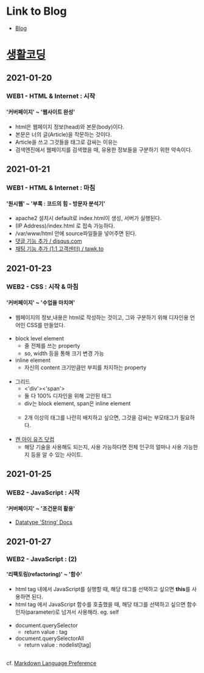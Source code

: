 # Link to Blog
* [Blog](https://aaaaiiiiiee.github.io/Self-Study/Web/Source/)

# [생활코딩](https://opentutorials.org/course/3084)

## 2021-01-20
### WEB1 - HTML & Internet : 시작
#### '커버페이지' ~ '웹사이트 완성'
* html은 웹페이지 정보(head)와 본문(body)이다.
* 본문은 너의 글(Article)을 작문하는 것이다.
* Article을 쓰고 그것들을 태그로 감싸는 이유는
* 검색엔진에서 웹페이지를 검색했을 때, 유용한 정보들을 구분하기 위한 약속이다.

## 2021-01-21
### WEB1 - HTML & Internet : 마침
#### '원시웹' ~ '부록 : 코드의 힘 - 방문자 분석기'
* apache2 설치시 default로 index.html이 생성, 서버가 실행된다.
* (IP Address)/index.html 로 접속 가능하다.
* /var/www/html 안에 source파일들을 넣어주면 된다.
* [댓글 기능 추가 / disqus.com](disqus.com)
* [채팅 기능 추가 (1:1 고객센터) / tawk.to](www.tawk.to)

## 2021-01-23
### WEB2 - CSS : 시작 & 마침
#### '커버페이지' ~ '수업을 마치며'
* 웹페이지의 정보,내용은 html로 작성하는 것이고, 그와 구분하기 위해 디자인용 언어인 CSS를 만들었다.<br><br>
* block level element
    - 줄 전체를 쓰는 property
    - so, width 등을 통해 크기 변경 가능            
* inline element
    - 자신의 content 크기만큼만 부피를 차지하는 property<br><br>
* 그리드
    - <'div'><'span'>
    - 둘 다 100% 디자인을 위해 고안된 태그
    - div는 block element, span은 inline element<br><br>
    - 2개 이상의 태그를 나란히 배치하고 싶으면, 그것을 감싸는 부모태그가 필요하다.<br><br>
* [캔 아이 유즈 닷컴](https://caniuse.com/)
    - 해당 기술을 사용해도 되는지, 사용 가능하다면 전체 인구의 얼마나 사용 가능한 지 등을 알 수 있는 사이트.

## 2021-01-25
### WEB2 - JavaScript : 시작
#### '커버페이지' ~ '조건문의 활용'
* [Datatype 'String' Docs](https://developer.mozilla.org/ko/docs/Web/JavaScript/Reference/Global_Objects/String)

## 2021-01-27
### WEB2 - JavaScript : (2)
#### '리팩토링(refactoring)' ~ '함수'
* html tag 내에서 JavaScript를 실행할 때, 해당 태그를 선택하고 싶으면 <strong>this</strong>를 사용하면 된다.
* html tag 에서 JavaScript 함수를 호출했을 때, 해당 태그를 선택하고 싶으면 함수인자(parameter)로 넘겨서 사용해라. eg. self<br><br>
* document.querySelector
    - return value : tag
* document.querySelectorAll
    - return value : nodelist[tag]

<br>cf. [Markdown Language Preference](https://heropy.blog/2017/09/30/markdown/)